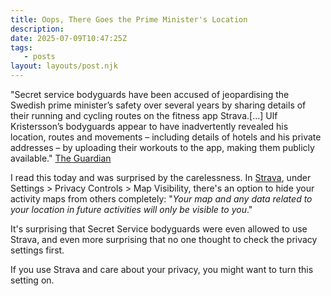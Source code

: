 ```yaml
---
title: Oops, There Goes the Prime Minister's Location
description:
date: 2025-07-09T10:47:25Z
tags:
   - posts
layout: layouts/post.njk
---
```


"Secret service bodyguards have been accused of jeopardising the Swedish prime minister’s safety over several years by sharing details of their running and cycling routes on the fitness app Strava.​[…] Ulf Kristersson’s bodyguards appear to have inadvertently revealed his location, routes and movements – including details of hotels and his private addresses – by uploading their workouts to the app, making them publicly available." [The Guardian](https://www.theguardian.com/world/2025/jul/08/swedish-pm-safety-strava-data-bodyguards-ulf-kristersson-running-cycling-routes)

I read this today and was surprised by the carelessness. In [Strava](https://www.strava.com), under Settings > Privacy Controls > Map Visibility, there's an option to hide your activity maps from others completely: "*Your map and any data related to your location in future activities will only be visible to you*."

It's surprising that Secret Service bodyguards were even allowed to use Strava, and even more surprising that no one thought to check the privacy settings first.

If you use Strava and care about your privacy, you might want to turn this setting on.

